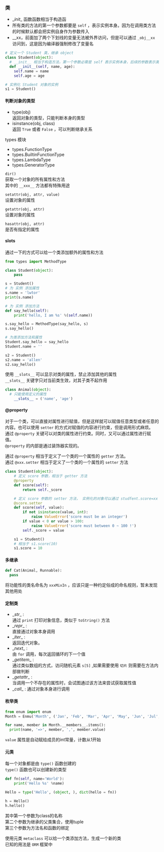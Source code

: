 ### 类
- \__init__ 函数函数相当于构造函  
- 所有类的方法的第一个参数都要是 `self` ，表示实例本身。因为在调用类方法的时候默认都会把实例自身作为参数传入
- \__xx，前面加了两个下划线的变量无法被外界访问，但是可以通过 `_obj__xx` 访问到，这是因为编译器强制修改了变量名    

```python
# 定义一个 Student 类，继承 object
class Student(object):
  # __init__ 相当于构造方法，第一个参数必需是 self 表示实例本身，后续的参数表示类的成员变量
  def __init__(self, name, age):
    self.name = name
    self.age = age

# 实例化 Student 对象的实例
s1 = Student()
```

#### 判断对象的类型
- type(obj)  
  返回对象的类型，只能判断本身的类型
- isinstance(obj, class)  
  返回 `True` 或者 `False` ，可以判断继承关系

types 模块
- types.FunctionType
- types.BuiltinFunctionType
- types.LambdaType
- types.GeneratorType

`dir()`  
获取一个对象的所有属性和方法  
其中的 `__xxx__` 方法都有特殊用途

`setattr(obj, attr, value)`  
设置对象的属性

`getattr(obj, attr)`  
设置对象的属性  

`hasattr(obj, attr)`  
是否有指定的属性  

#### __slots__
通过一下的方式可以给一个类添加额外的属性和方法  
```python
from types import MethodType

class Student(object):
    pass

s = Student()
# 为 实例 添加属性
s.name = 'lwtor'
print(s.name)

# 为 实例 添加方法
def say_hello(self):
    print('hello, I am %s' %(self.name))

s.say_hello = MethodType(say_hello, s)
s.say_hello()

# 为类添加方法和属性
Student.say_hello = say_hello
Student.name = ''

s2 = Student()
s2.name = 'allen'
s2.say_hello()
```

使用 `__slots__` 可以显示对类的属性，禁止添加其他的属性  
 `__slots__` 关键字只对当前类生效，对其子类不起作用
```python
class Animal(object):
  # 只能使用定义的属性
    __slots__ = ('name', 'age')
```

#### @property
对于一个类，可以直接对属性进行赋值，但是这样就可以赋值任意类型或者任意的内容。也可以使用 `setter` 的方式对赋值的内容进行约束，但是调用形式麻烦。  
通过 `@property` 关键可以对类的属性进行约束。同时，又可以通过属性进行赋值。  
 `@property` 的内部是通过装饰器实现的。  

通过 `@property` 相当于定义了一个类的一个属性的 `getter` 方法。  
通过 `@xxx.setter` 相当于定义了一个类的一个属性的 `setter` 方法  

```python
class Student(object):
    # 定义 score 参数，相当于 getter 方法
    @property
    def score(self):
        return self._score

    # 定义 score 参数的 setter 方法， 实例化的对象可以通过 studfent.score=xx 进行调用
    @score.setter
    def score(self, value):
        if not isinstance(value, int):
            raise ValueError('score must be an integer')
        if value < 0 or value > 100:
            raise ValueError('score must between 0 ~ 100 !')
        self._score = value

    s1 = Student()
    # 相当于 s1.score(10)
    s1.score = 10
```

#### 多继承
```python
def Cat(Animal, Runnable):
  pass
```

将功能性的类名命名为 `xxxMixIn` ，应该只是一种约定俗成的命名规则，暂未发现其他用处

#### 定制类
- \__str__ :  
  通过 `print` 打印对象信息，类似于 `toString()` 方法
- \__repr__ :  
  直接通过对象本身调用
- \__iter__ :  
  返回迭代对象。
- \__next__ :  
  由 `for` 调用，每次返回循环的下一个值
- \__getitem__ :  
  通过类似数组的方式，访问随机元素 `s[5]` ,如果需要使用 `切片` 则需要在方法内部做判断
- \__getattr__ :  
  当调用一个不存在的属性时，会试图通过该方法来尝试获取属性值
- \__call__ :
  通过对象本身进行调用

#### 枚举类
```python
from enum import enum
Month = Enmu('Month', ('Jan', 'Feb', 'Mar', 'Apr', 'May', 'Jun', 'Jul', 'Aug', 'Sep', 'Oct', 'Nov', 'Dec'))

for name, member in Month.__members__.items():
  print(name, '=>', member, ',', member.value)
```
`value` 属性是自动赋给成员的int常量，计数从1开始

#### 元类
每一个对象都是由 `type()` 函数创建的  
`type()` 函数也可以创建新的类型  
```python
def fn(self, name='World'):
    print('Hello %s' %name)

Hello = type('Hello', (object, ), dict(hello = fn))

h = Hello()
h.hello()
```
其中第一个参数为class的名称  
第二个参数为继承的父类集合，使用tuple  
第三个参数为方法名和函数的绑定

使用元类 `metaclass` 可以给一个类添加方法，生成一个新的类  
已知的用法是 `ORM` 框架中
